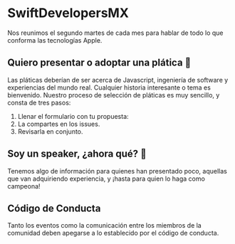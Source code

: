 # SwiftDevelopersMX

Nos reunimos el segundo martes de cada mes para hablar de todo lo que conforma las tecnologías Apple.

## Quiero presentar o adoptar una plática 📖

Las pláticas deberían de ser acerca de Javascript, ingeniería de software y experiencias del mundo real. Cualquier historia interesante o tema es bienvenido. Nuestro proceso de selección de pláticas es muy sencillo, y consta de tres pasos:

1) Llenar el formulario con tu propuesta:
2) La compartes en los issues.
3) Revisarla en conjunto.

## Soy un speaker, ¿ahora qué? 📖

Tenemos algo de información para quienes han presentado poco, aquellas que van adquiriendo experiencia, y ¡hasta para quien lo haga como campeona!

## Código de Conducta

Tanto los eventos como la comunicación entre los miembros de la comunidad deben apegarse a lo establecido por el código de conducta.